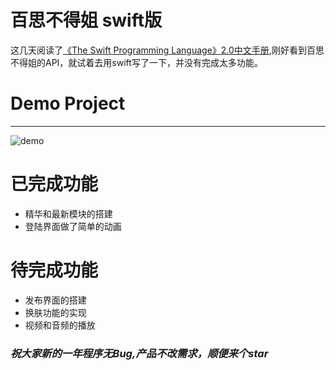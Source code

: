 # 百思不得姐 swift版
这几天阅读了[《The Swift Programming Language》2.0中文手册](http://www.swiftvip.cn/guide/index.html),刚好看到百思不得姐的API，就试着去用swift写了一下，并没有完成太多功能。  

# Demo Project
---

![demo](http://7xpk2w.com1.z0.glb.clouddn.com/baisi.gif)

# 已完成功能

* 精华和最新模块的搭建
* 登陆界面做了简单的动画

# 待完成功能

* 发布界面的搭建
* 换肤功能的实现
* 视频和音频的播放

### *祝大家新的一年程序无Bug,产品不改需求，顺便来个star*
